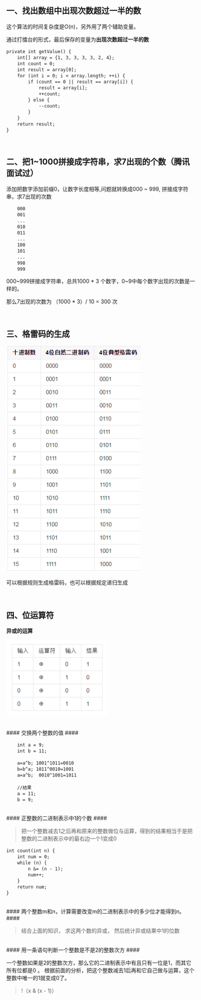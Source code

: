 ## 一、找出数组中出现次数超过一半的数 ##

这个算法的时间复杂度是O(n)，另外用了两个辅助变量。

通过打擂台的形式，最后保存的变量为**出现次数超过一半的数**

    private int getValue() {
        int[] array = {1, 3, 3, 3, 3, 2, 4};
        int count = 0;
        int result = array[0];
        for (int i = 0; i < array.length; ++i) {
            if (count == 0 || result == array[i]) {
                result = array[i];
                ++count;
            } else {
                --count;
            }
        }
        return result;
    }


<br/>

## 二、把1~1000拼接成字符串，求7出现的个数（腾讯面试过） ##

添加把数字添加前缀0，让数字长度相等,问题就转换成000 ~ 999, 拼接成字符串，求7出现的次数

        000
        001
        ...
        010
        011
        ...
        100
        101
        ...
        998
        999

000~999拼接成字符串，总共1000 * 3 个数字，0~9中每个数字出现的次数是一样的。

那么7出现的次数为 （1000 * 3）/ 10 = 300 次


<br/>

## 三、格雷码的生成  ##

![](../img/graycode.png)

可以根据规则生成格雷码，也可以根据规定递归生成



<br/>

## 四、位运算符  ##


**异或的运算**

![](../img/xor.png)

<br/>
#### 交换两个整数的值 ####


        int a = 9;
        int b = 11;

        a=a^b; 1001^1011=0010
        b=b^a; 1011^0010=1001
        a=a^b;  0010^1001=1011

        //结果
        a = 11;
        b = 9;

<br/>
#### 正整数的二进制表示中1的个数 ####

>把一个整数减去1之后再和原来的整数做位与运算，得到的结果相当于是把整数的二进制表示中的最右边一个1变成0

    int count(int n) {
        int num = 0;
        while (n) {
            n &= (n - 1);
            num++;
        }
        return num;
    }


<br/>
#### 两个整数m和n，计算需要改变m的二进制表示中的多少位才能得到n。 ####

> 结合上面的知识， 求这两个数的异或， 然后统计异或结果中1的位数



<br/>
#### 用一条语句判断一个整数是不是2的整数次方 ####

一个整数如果是2的整数次方，那么它的二进制表示中有且只有一位是1，而其它所有位都是0 。 根据前面的分析，把这个整数减去1后再和它自己做与运算，这个整数中唯一的1就变成0了。
>!（x & (x - 1)）